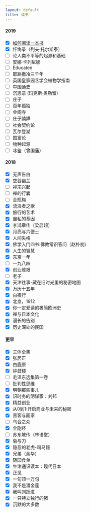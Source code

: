 ```yaml
---
layout: default
title: 读书
---
```


#### 2019

- [x] [如何阅读一本书](2019/02/21/how-to-read-a-book.html)
- [x] 忏悔录（列夫·托尔斯泰）
- [ ] 论人类不平等的起源和基础
- [ ] 安娜·卡列尼娜
- [ ] Educated
- [ ] 耶路撒冷三千年
- [ ] 英国皇家园艺学会植物学指南
- [ ] 中国通史
- [ ] 沉思录 (玛克斯·奥勒留)
- [ ] 庄子
- [ ] 百年孤独
- [ ] 金阁寺
- [ ] 庄子諵譁
- [ ] 社会契约论
- [ ] 瓦尔登湖
- [ ] 国富论
- [ ] 物种起源
- [ ] 冰鉴（曾国藩）

#### 2018

- [x] 无声告白
- [x] 空谷幽兰
- [ ] 禅宗兴起
- [ ] 禅的行囊
- [ ] 金瓶梅
- [x] 流浪者之歌
- [x] 旅行的艺术
- [x] 自私的基因
- [x] 李鸿章传（梁启超）
- [x] 月亮与六便士
- [x] 人间失格
- [x] 佛学入门四书:佛教常识答问（赵朴初）
- [x] 人生的智慧
- [x] 东京一年
- [ ] 一九八四
- [x] 创业维艰
- [ ] 老子
- [x] 天津往事-藏在旧时光里的秘密地图
- [x] 万历十五年
- [x] 白夜行
- [x] 北京，1912
- [x] 你一定爱读的极简欧洲史
- [x] 禅与日本文化
- [x] 漫长的告别
- [x] 历史深处的民国

#### 更早

- [x] 三体全集
- [x] 张居正 
- [x] 白鹿原
- [x] 钟鼓楼
- [ ] 毛泽东选集第一卷
- [ ] 批判性思维
- [x] 明朝那些事儿
- [x] 识时务的阴谋家：刘邦 
- [x] 精益创业
- [x] 从0到1:开启商业与未来的秘密
- [x] 黑客与画家
- [ ] 乌合之众
- [x] 金刚经
- [ ] 苏东坡传（林语堂）
- [x] 菊与刀
- [x] 隐忍的老虎-司马懿
- [x] 兄弟（余华）
- [x] 随园食单
- [x] 牛津通识读本：现代日本
- [x] 正见
- [x] 一句顶一万句
- [x] 我不是潘金莲
- [x] 我叫刘跃进
- [x] 一只特立独行的猪
- [x] 沉默的大多数
